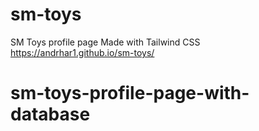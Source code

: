 # sm-toys
SM Toys profile page
Made with Tailwind CSS
https://andrhar1.github.io/sm-toys/
# sm-toys-profile-page-with-database

